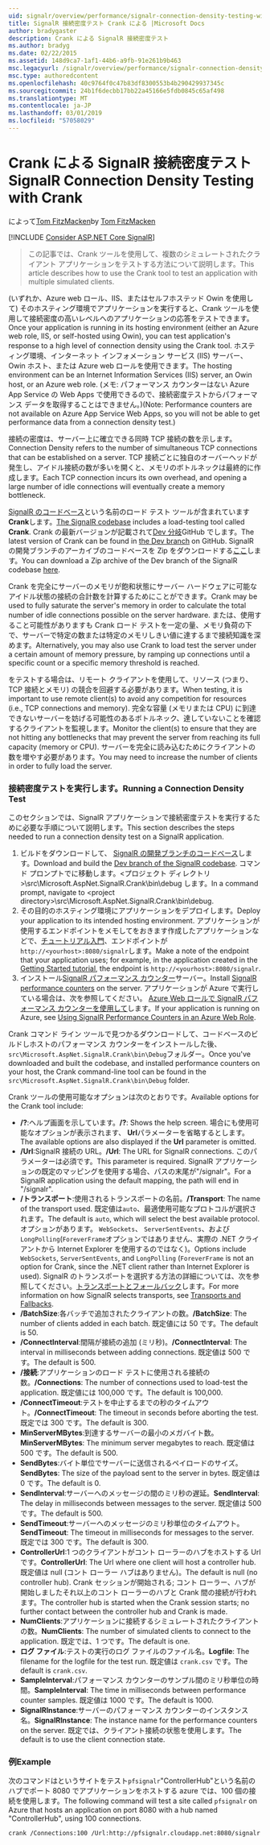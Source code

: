 ```yaml
---
uid: signalr/overview/performance/signalr-connection-density-testing-with-crank
title: SignalR 接続密度テスト Crank による |Microsoft Docs
author: bradygaster
description: Crank による SignalR 接続密度テスト
ms.author: bradyg
ms.date: 02/22/2015
ms.assetid: 148d9ca7-1af1-44b6-a9fb-91e261b9b463
msc.legacyurl: /signalr/overview/performance/signalr-connection-density-testing-with-crank
msc.type: authoredcontent
ms.openlocfilehash: 40c9764f0c47b83df8300553b4b290429937345c
ms.sourcegitcommit: 24b1f6decbb17bb22a45166e5fdb0845c65af498
ms.translationtype: MT
ms.contentlocale: ja-JP
ms.lasthandoff: 03/01/2019
ms.locfileid: "57058029"
---
```

<a name="signalr-connection-density-testing-with-crank"></a><span data-ttu-id="9c3e3-103">Crank による SignalR 接続密度テスト</span><span class="sxs-lookup"><span data-stu-id="9c3e3-103">SignalR Connection Density Testing with Crank</span></span>
====================
<span data-ttu-id="9c3e3-104">によって[Tom FitzMacken](https://github.com/tfitzmac)</span><span class="sxs-lookup"><span data-stu-id="9c3e3-104">by [Tom FitzMacken](https://github.com/tfitzmac)</span></span>

[!INCLUDE [Consider ASP.NET Core SignalR](~/includes/signalr/signalr-version-disambiguation.md)]

> <span data-ttu-id="9c3e3-105">この記事では、Crank ツールを使用して、複数のシミュレートされたクライアント アプリケーションをテストする方法について説明します。</span><span class="sxs-lookup"><span data-stu-id="9c3e3-105">This article describes how to use the Crank tool to test an application with multiple simulated clients.</span></span>


<span data-ttu-id="9c3e3-106">(いずれか、Azure web ロール、IIS、またはセルフホステッド Owin を使用して) そのホスティング環境でアプリケーションを実行すると、Crank ツールを使用して接続密度の高いレベルへのアプリケーションの応答をテストできます。</span><span class="sxs-lookup"><span data-stu-id="9c3e3-106">Once your application is running in its hosting environment (either an Azure web role, IIS, or self-hosted using Owin), you can test application's response to a high level of connection density using the Crank tool.</span></span> <span data-ttu-id="9c3e3-107">ホスティング環境、インターネット インフォメーション サービス (IIS) サーバー、Owin ホスト、または Azure web ロールを使用できます。</span><span class="sxs-lookup"><span data-stu-id="9c3e3-107">The hosting environment can be an Internet Information Services (IIS) server, an Owin host, or an Azure web role.</span></span> <span data-ttu-id="9c3e3-108">(メモ: パフォーマンス カウンターはない Azure App Service の Web Apps で使用できるので、接続密度テストからパフォーマンス データを取得することはできません。)</span><span class="sxs-lookup"><span data-stu-id="9c3e3-108">(Note: Performance counters are not available on Azure App Service Web Apps, so you will not be able to get performance data from a connection density test.)</span></span>

<span data-ttu-id="9c3e3-109">接続の密度は、サーバー上に確立できる同時 TCP 接続の数を示します。</span><span class="sxs-lookup"><span data-stu-id="9c3e3-109">Connection Density refers to the number of simultaneous TCP connections that can be established on a server.</span></span> <span data-ttu-id="9c3e3-110">TCP 接続ごとに独自のオーバーヘッドが発生し、アイドル接続の数が多いを開くと、メモリのボトルネックは最終的に作成します。</span><span class="sxs-lookup"><span data-stu-id="9c3e3-110">Each TCP connection incurs its own overhead, and opening a large number of idle connections will eventually create a memory bottleneck.</span></span>

<span data-ttu-id="9c3e3-111">[SignalR のコードベース](https://github.com/signalr/signalr)という名前のロード テスト ツールが含まれています**Crank**します。</span><span class="sxs-lookup"><span data-stu-id="9c3e3-111">[The SignalR codebase](https://github.com/signalr/signalr) includes a load-testing tool called **Crank**.</span></span> <span data-ttu-id="9c3e3-112">Crank の最新バージョンが記載されて[Dev 分岐](https://github.com/SignalR/signalr/tree/dev)GitHub でします。</span><span class="sxs-lookup"><span data-stu-id="9c3e3-112">The latest version of Crank can be found in [the Dev branch](https://github.com/SignalR/signalr/tree/dev) on GitHub.</span></span> <span data-ttu-id="9c3e3-113">SignalR の開発ブランチのアーカイブのコードベースを Zip をダウンロードする[ここ](https://github.com/SignalR/SignalR/archive/dev.zip)します。</span><span class="sxs-lookup"><span data-stu-id="9c3e3-113">You can download a Zip archive of the Dev branch of the SignalR codebase [here](https://github.com/SignalR/SignalR/archive/dev.zip).</span></span>

<span data-ttu-id="9c3e3-114">Crank を完全にサーバーのメモリが飽和状態にサーバー ハードウェアに可能なアイドル状態の接続の合計数を計算するためにことができます。</span><span class="sxs-lookup"><span data-stu-id="9c3e3-114">Crank may be used to fully saturate the server's memory in order to calculate the total number of idle connections possible on the server hardware.</span></span> <span data-ttu-id="9c3e3-115">または、使用すること可能性がありますも Crank ロード テストを一定の量、メモリ負荷の下で、サーバーで特定の数または特定のメモリしきい値に達するまで接続知識を深めます。</span><span class="sxs-lookup"><span data-stu-id="9c3e3-115">Alternatively, you may also use Crank to load test the server under a certain amount of memory pressure, by ramping up connections until a specific count or a specific memory threshold is reached.</span></span>

<span data-ttu-id="9c3e3-116">をテストする場合は、リモート クライアントを使用して、リソース (つまり、TCP 接続とメモリ) の競合を回避する必要があります。</span><span class="sxs-lookup"><span data-stu-id="9c3e3-116">When testing, it is important to use remote client(s) to avoid any competition for resources (i.e., TCP connections and memory).</span></span> <span data-ttu-id="9c3e3-117">完全な容量 (メモリまたは CPU) に到達できないサーバーを妨げる可能性のあるボトルネック、達していないことを確認するクライアントを監視します。</span><span class="sxs-lookup"><span data-stu-id="9c3e3-117">Monitor the client(s) to ensure that they are not hitting any bottlenecks that may prevent the server from reaching its full capacity (memory or CPU).</span></span> <span data-ttu-id="9c3e3-118">サーバーを完全に読み込むためにクライアントの数を増やす必要があります。</span><span class="sxs-lookup"><span data-stu-id="9c3e3-118">You may need to increase the number of clients in order to fully load the server.</span></span>

### <a name="running-a-connection-density-test"></a><span data-ttu-id="9c3e3-119">接続密度テストを実行します。</span><span class="sxs-lookup"><span data-stu-id="9c3e3-119">Running a Connection Density Test</span></span>

<span data-ttu-id="9c3e3-120">このセクションでは、SignalR アプリケーションで接続密度テストを実行するために必要な手順について説明します。</span><span class="sxs-lookup"><span data-stu-id="9c3e3-120">This section describes the steps needed to run a connection density test on a SignalR application.</span></span>

1. <span data-ttu-id="9c3e3-121">ビルドをダウンロードして、 [SignalR の開発ブランチのコードベース](https://github.com/SignalR/SignalR/archive/dev.zip)します。</span><span class="sxs-lookup"><span data-stu-id="9c3e3-121">Download and build the [Dev branch of the SignalR codebase](https://github.com/SignalR/SignalR/archive/dev.zip).</span></span> <span data-ttu-id="9c3e3-122">コマンド プロンプトでに移動します。&lt;プロジェクト ディレクトリ&gt;\src\Microsoft.AspNet.SignalR.Crank\bin\debug します。</span><span class="sxs-lookup"><span data-stu-id="9c3e3-122">In a command prompt, navigate to &lt;project directory&gt;\src\Microsoft.AspNet.SignalR.Crank\bin\debug.</span></span>
2. <span data-ttu-id="9c3e3-123">その目的のホスティング環境にアプリケーションをデプロイします。</span><span class="sxs-lookup"><span data-stu-id="9c3e3-123">Deploy your application to its intended hosting environment.</span></span> <span data-ttu-id="9c3e3-124">アプリケーションが使用するエンドポイントをメモしてをおきます作成したアプリケーションなどで、[チュートリアル入門](../getting-started/tutorial-getting-started-with-signalr.md)、エンドポイントが`http://<yourhost>:8080/signalr`します。</span><span class="sxs-lookup"><span data-stu-id="9c3e3-124">Make a note of the endpoint that your application uses; for example, in the application created in the [Getting Started tutorial](../getting-started/tutorial-getting-started-with-signalr.md), the endpoint is `http://<yourhost>:8080/signalr`.</span></span>
3. <span data-ttu-id="9c3e3-125">インストール[SignalR パフォーマンス カウンター](signalr-performance.md#perfcounters)サーバー。</span><span class="sxs-lookup"><span data-stu-id="9c3e3-125">Install [SignalR performance counters](signalr-performance.md#perfcounters) on the server.</span></span> <span data-ttu-id="9c3e3-126">アプリケーションが Azure で実行している場合は、次を参照してください。 [Azure Web ロールで SignalR パフォーマンス カウンターを使用して](using-signalr-performance-counters-in-an-azure-web-role.md)します。</span><span class="sxs-lookup"><span data-stu-id="9c3e3-126">If your application is running on Azure, see [Using SignalR Performance Counters in an Azure Web Role](using-signalr-performance-counters-in-an-azure-web-role.md).</span></span>

<span data-ttu-id="9c3e3-127">Crank コマンド ライン ツールで見つかるダウンロードして、コードベースのビルドしホストのパフォーマンス カウンターをインストールした後、`src\Microsoft.AspNet.SignalR.Crank\bin\Debug`フォルダー。</span><span class="sxs-lookup"><span data-stu-id="9c3e3-127">Once you've downloaded and built the codebase, and installed performance counters on your host, the Crank command-line tool can be found in the `src\Microsoft.AspNet.SignalR.Crank\bin\Debug` folder.</span></span>

<span data-ttu-id="9c3e3-128">Crank ツールの使用可能なオプションは次のとおりです。</span><span class="sxs-lookup"><span data-stu-id="9c3e3-128">Available options for the Crank tool include:</span></span>

- <span data-ttu-id="9c3e3-129">**/?**:ヘルプ画面を示しています。</span><span class="sxs-lookup"><span data-stu-id="9c3e3-129">**/?**: Shows the help screen.</span></span> <span data-ttu-id="9c3e3-130">場合にも使用可能なオプションが表示されます、 **Url**パラメーターを省略するとします。</span><span class="sxs-lookup"><span data-stu-id="9c3e3-130">The available options are also displayed if the **Url** parameter is omitted.</span></span>
- <span data-ttu-id="9c3e3-131">**/Url**:SignalR 接続の URL。</span><span class="sxs-lookup"><span data-stu-id="9c3e3-131">**/Url**: The URL for SignalR connections.</span></span> <span data-ttu-id="9c3e3-132">このパラメーターは必須です。</span><span class="sxs-lookup"><span data-stu-id="9c3e3-132">This parameter is required.</span></span> <span data-ttu-id="9c3e3-133">SignalR アプリケーションの既定のマッピングを使用する場合、パスの末尾が"/signalr"。</span><span class="sxs-lookup"><span data-stu-id="9c3e3-133">For a SignalR application using the default mapping, the path will end in "/signalr".</span></span>
- <span data-ttu-id="9c3e3-134">**/トランスポート**:使用されるトランスポートの名前。</span><span class="sxs-lookup"><span data-stu-id="9c3e3-134">**/Transport**: The name of the transport used.</span></span> <span data-ttu-id="9c3e3-135">既定値は`auto`、最適使用可能なプロトコルが選択されます。</span><span class="sxs-lookup"><span data-stu-id="9c3e3-135">The default is `auto`, which will select the best available protocol.</span></span> <span data-ttu-id="9c3e3-136">オプションがあります。 `WebSockets`、 `ServerSentEvents`、および`LongPolling`(`ForeverFrame`オプションではありません、実際の .NET クライアントから Internet Explorer を使用するのではなく)。</span><span class="sxs-lookup"><span data-stu-id="9c3e3-136">Options include `WebSockets`, `ServerSentEvents`, and `LongPolling` (`ForeverFrame` is not an option for Crank, since the .NET client rather than Internet Explorer is used).</span></span> <span data-ttu-id="9c3e3-137">SignalR のトランスポートを選択する方法の詳細については、次を参照してください。[トランスポートとフォールバック](../getting-started/introduction-to-signalr.md#transports)します。</span><span class="sxs-lookup"><span data-stu-id="9c3e3-137">For more information on how SignalR selects transports, see [Transports and Fallbacks](../getting-started/introduction-to-signalr.md#transports).</span></span>
- <span data-ttu-id="9c3e3-138">**/BatchSize**:各バッチで追加されたクライアントの数。</span><span class="sxs-lookup"><span data-stu-id="9c3e3-138">**/BatchSize**: The number of clients added in each batch.</span></span> <span data-ttu-id="9c3e3-139">既定値には 50 です。</span><span class="sxs-lookup"><span data-stu-id="9c3e3-139">The default is 50.</span></span>
- <span data-ttu-id="9c3e3-140">**/ConnectInterval**:間隔が接続の追加 (ミリ秒)。</span><span class="sxs-lookup"><span data-stu-id="9c3e3-140">**/ConnectInterval**: The interval in milliseconds between adding connections.</span></span> <span data-ttu-id="9c3e3-141">既定値は 500 です。</span><span class="sxs-lookup"><span data-stu-id="9c3e3-141">The default is 500.</span></span>
- <span data-ttu-id="9c3e3-142">**/接続**:アプリケーションのロード テストに使用される接続の数。</span><span class="sxs-lookup"><span data-stu-id="9c3e3-142">**/Connections**: The number of connections used to load-test the application.</span></span> <span data-ttu-id="9c3e3-143">既定値には 100,000 です。</span><span class="sxs-lookup"><span data-stu-id="9c3e3-143">The default is 100,000.</span></span>
- <span data-ttu-id="9c3e3-144">**/ConnectTimeout**:テストを中止するまでの秒のタイムアウト。</span><span class="sxs-lookup"><span data-stu-id="9c3e3-144">**/ConnectTimeout**: The timeout in seconds before aborting the test.</span></span> <span data-ttu-id="9c3e3-145">既定では 300 です。</span><span class="sxs-lookup"><span data-stu-id="9c3e3-145">The default is 300.</span></span>
- <span data-ttu-id="9c3e3-146">**MinServerMBytes**:到達するサーバーの最小のメガバイト数。</span><span class="sxs-lookup"><span data-stu-id="9c3e3-146">**MinServerMBytes**: The minimum server megabytes to reach.</span></span> <span data-ttu-id="9c3e3-147">既定値は 500 です。</span><span class="sxs-lookup"><span data-stu-id="9c3e3-147">The default is 500.</span></span>
- <span data-ttu-id="9c3e3-148">**SendBytes**:バイト単位でサーバーに送信されるペイロードのサイズ。</span><span class="sxs-lookup"><span data-stu-id="9c3e3-148">**SendBytes**: The size of the payload sent to the server in bytes.</span></span> <span data-ttu-id="9c3e3-149">既定値は 0 です。</span><span class="sxs-lookup"><span data-stu-id="9c3e3-149">The default is 0.</span></span>
- <span data-ttu-id="9c3e3-150">**SendInterval**:サーバーへのメッセージの間のミリ秒の遅延。</span><span class="sxs-lookup"><span data-stu-id="9c3e3-150">**SendInterval**: The delay in milliseconds between messages to the server.</span></span> <span data-ttu-id="9c3e3-151">既定値は 500 です。</span><span class="sxs-lookup"><span data-stu-id="9c3e3-151">The default is 500.</span></span>
- <span data-ttu-id="9c3e3-152">**SendTimeout**:サーバーへのメッセージのミリ秒単位のタイムアウト。</span><span class="sxs-lookup"><span data-stu-id="9c3e3-152">**SendTimeout**: The timeout in milliseconds for messages to the server.</span></span> <span data-ttu-id="9c3e3-153">既定では 300 です。</span><span class="sxs-lookup"><span data-stu-id="9c3e3-153">The default is 300.</span></span>
- <span data-ttu-id="9c3e3-154">**ControllerUrl**:1 つのクライアントがコント ローラーのハブをホストする Url です。</span><span class="sxs-lookup"><span data-stu-id="9c3e3-154">**ControllerUrl**: The Url where one client will host a controller hub.</span></span> <span data-ttu-id="9c3e3-155">既定値は null (コント ローラー ハブはありません)。</span><span class="sxs-lookup"><span data-stu-id="9c3e3-155">The default is null (no controller hub).</span></span> <span data-ttu-id="9c3e3-156">Crank セッションが開始される; コント ローラー、ハブが開始しましたそれ以上のコント ローラーのハブと Crank 間の接続が行われます。</span><span class="sxs-lookup"><span data-stu-id="9c3e3-156">The controller hub is started when the Crank session starts; no further contact between the controller hub and Crank is made.</span></span>
- <span data-ttu-id="9c3e3-157">**NumClients**:アプリケーションに接続するシミュレートされたクライアントの数。</span><span class="sxs-lookup"><span data-stu-id="9c3e3-157">**NumClients**: The number of simulated clients to connect to the application.</span></span> <span data-ttu-id="9c3e3-158">既定では、1 つです。</span><span class="sxs-lookup"><span data-stu-id="9c3e3-158">The default is one.</span></span>
- <span data-ttu-id="9c3e3-159">**ログ ファイル**:テストの実行のログ ファイルのファイル名。</span><span class="sxs-lookup"><span data-stu-id="9c3e3-159">**Logfile**: The filename for the logfile for the test run.</span></span> <span data-ttu-id="9c3e3-160">既定値は `crank.csv` です。</span><span class="sxs-lookup"><span data-stu-id="9c3e3-160">The default is `crank.csv`.</span></span>
- <span data-ttu-id="9c3e3-161">**SampleInterval**:パフォーマンス カウンターのサンプル間のミリ秒単位の時間。</span><span class="sxs-lookup"><span data-stu-id="9c3e3-161">**SampleInterval**: The time in milliseconds between performance counter samples.</span></span> <span data-ttu-id="9c3e3-162">既定値は 1000 です。</span><span class="sxs-lookup"><span data-stu-id="9c3e3-162">The default is 1000.</span></span>
- <span data-ttu-id="9c3e3-163">**SignalRInstance**:サーバーのパフォーマンス カウンターのインスタンス名。</span><span class="sxs-lookup"><span data-stu-id="9c3e3-163">**SignalRInstance**: The instance name for the performance counters on the server.</span></span> <span data-ttu-id="9c3e3-164">既定では、クライアント接続の状態を使用します。</span><span class="sxs-lookup"><span data-stu-id="9c3e3-164">The default is to use the client connection state.</span></span>

### <a name="example"></a><span data-ttu-id="9c3e3-165">例</span><span class="sxs-lookup"><span data-stu-id="9c3e3-165">Example</span></span>

<span data-ttu-id="9c3e3-166">次のコマンドはというサイトをテスト`pfsignalr`"ControllerHub"という名前のハブでポート 8080 でアプリケーションをホストする azure では、100 個の接続を使用します。</span><span class="sxs-lookup"><span data-stu-id="9c3e3-166">The following command will test a site called `pfsignalr` on Azure that hosts an application on port 8080 with a hub named "ControllerHub", using 100 connections.</span></span>

`crank /Connections:100 /Url:http://pfsignalr.cloudapp.net:8080/signalr`
